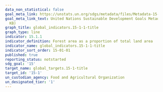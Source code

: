```yaml
---
data_non_statistical: false
goal_meta_link: https://unstats.un.org/sdgs/metadata/files/Metadata-15-01-01.pdf
goal_meta_link_text: United Nations Sustainable Development Goals Metadata (PDF 379
  KB)
graph_title: global_indicators.15-1-1-title
graph_type: line
indicator: 15.1.1
indicator_definition: Forest area as a proportion of total land area
indicator_name: global_indicators.15-1-1-title
indicator_sort_order: 15-01-01
published: true
reporting_status: notstarted
sdg_goal: '15'
target_name: global_targets.15-1-title
target_id: '15-1'
un_custodian_agency: Food and Agricultural Organization
un_designated_tier: '1'
---
```

